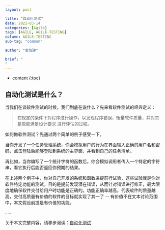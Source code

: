 ```yaml
---
layout: post

title: "自动化测试"
date: 2021-03-14
categories: [Agile]
tags: [AGILE, AGILE-TESTING]
column: AGILE-TESTING
sub-tag: "common"

author: "袁慎建"

brief: "
"
---
```


* content
{:toc}


## 自动化测试是什么？

当我们在谈软件测试的时候，我们到底在说什么？先来看软件测试的经典定义：
>在规定的条件下对程序进行操作，以发现程序错误，衡量软件质量，并对其是否能满足设计要求
进行评估的过程。

如何做软件测试？先通过两个简单的例子感受一下，

当你开发了一个任务管理系统，你会模拟用户的行为在界面输入正确的用户名和密码，点击登陆后能够登陆到系统的主界面，并看到自己的任务清单。

再比如，当你编写了一个统计字符的函数后，你会模拟调用者传入一个特定的字符串，看它执行后能否返回你预期的结果。

在上述两个例子中，你对自己开发的系统和函数进提前行试验，这些试验就是你对软件特定功能的测试，目的是提前发现潜在错误，从而针对错误进行修正，最大限度地确保软件交付给用户时功能是正确的。功能正确率越高，代表软件的质量越高，交付高质量有价值的软件的目标就实现了其一了 -- 有价值不在文本讨论范围中，本文假设前提是有价值的功能。

......

关于本文完整内容，请移步阅读：[自动化测试](https://www.yuque.com/yuanshenjian/agile/automated-testing/)
